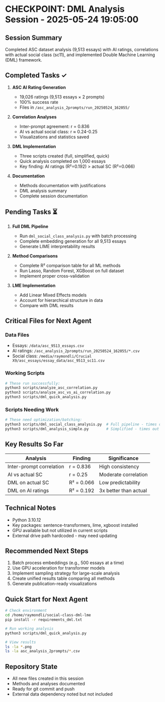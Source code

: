 # CHECKPOINT: DML Analysis Session - 2025-05-24 19:05:00

## Session Summary
Completed ASC dataset analysis (9,513 essays) with AI ratings, correlations with actual social class (sc11), and implemented Double Machine Learning (DML) framework.

## Completed Tasks ✓
1. **ASC AI Rating Generation**
   - 19,026 ratings (9,513 essays × 2 prompts)
   - 100% success rate
   - Files in `/asc_analysis_2prompts/run_20250524_162055/`

2. **Correlation Analyses**
   - Inter-prompt agreement: r = 0.836
   - AI vs actual social class: r ≈ 0.24-0.25
   - Visualizations and statistics saved

3. **DML Implementation**
   - Three scripts created (full, simplified, quick)
   - Quick analysis completed on 1,000 essays
   - Key finding: AI ratings (R²=0.192) > actual SC (R²=0.066)

4. **Documentation**
   - Methods documentation with justifications
   - DML analysis summary
   - Complete session documentation

## Pending Tasks ⏳
1. **Full DML Pipeline**
   - Run `dml_social_class_analysis.py` with batch processing
   - Complete embedding generation for all 9,513 essays
   - Generate LIME interpretability results

2. **Method Comparisons**
   - Complete R² comparison table for all ML methods
   - Run Lasso, Random Forest, XGBoost on full dataset
   - Implement proper cross-validation

3. **LME Implementation**
   - Add Linear Mixed Effects models
   - Account for hierarchical structure in data
   - Compare with DML results

## Critical Files for Next Agent

### Data Files
- Essays: `/data/asc_9513_essays.csv`
- AI ratings: `/asc_analysis_2prompts/run_20250524_162055/*.csv`
- Social class: `/media/raymondli/Crucial X9/asc_essays/essay_data/asc_9513_sc11.csv`

### Working Scripts
```bash
# These run successfully:
python3 scripts/analyze_asc_correlation.py
python3 scripts/analyze_asc_vs_ai_correlation.py
python3 scripts/dml_quick_analysis.py
```

### Scripts Needing Work
```bash
# These need optimization/batching:
python3 scripts/dml_social_class_analysis.py  # Full pipeline - times out
python3 scripts/dml_analysis_simple.py        # Simplified - times out
```

## Key Results So Far

| Analysis | Finding | Significance |
|----------|---------|--------------|
| Inter-prompt correlation | r = 0.836 | High consistency |
| AI vs actual SC | r = 0.25 | Moderate correlation |
| DML on actual SC | R² = 0.066 | Low predictability |
| DML on AI ratings | R² = 0.192 | 3x better than actual |

## Technical Notes
- Python 3.10.12
- Key packages: sentence-transformers, lime, xgboost installed
- GPU available but not utilized in current scripts
- External drive path hardcoded - may need updating

## Recommended Next Steps
1. Batch process embeddings (e.g., 500 essays at a time)
2. Use GPU acceleration for transformer models
3. Implement sampling strategy for large-scale analysis
4. Create unified results table comparing all methods
5. Generate publication-ready visualizations

## Quick Start for Next Agent
```bash
# Check environment
cd /home/raymondli/social-class-dml-lme
pip install -r requirements_dml.txt

# Run working analysis
python3 scripts/dml_quick_analysis.py

# View results
ls -la *.png
ls -la asc_analysis_2prompts/*.csv
```

## Repository State
- All new files created in this session
- Methods and analyses documented
- Ready for git commit and push
- External data dependency noted but not included